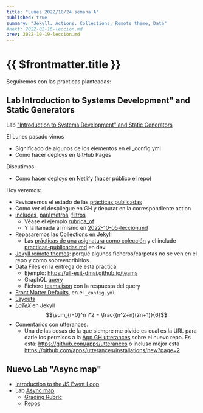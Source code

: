 ```yaml
---
title: "Lunes 2022/10/24 semana A"
published: true
summary: "Jekyll. Actions. Collections, Remote theme, Data"
#next: 2022-02-16-leccion.md
prev: 2022-10-19-leccion.md
---
```


# {{ $frontmatter.title }}

Seguiremos con las prácticas planteadas: 

## Lab Introduction to Systems Development" and Static Generators

Lab ["Introduction to Systems Development" and Static Generators](/practicas/intro2sd.html)


El Lunes pasado vimos

* Significado de algunos de los elementos en el _config.yml
* Como hacer deploys en GitHub Pages

Discutimos:

* Como hacer deploys en Netlify (hacer público el repo)

Hoy veremos:

* Revisaremos el estado de las [prácticas publicadas](/practicas)
* Como ver el despliegue en GH y depurar en la correspondiente action
* [includes](https://jekyllrb.com/docs/includes), [parámetros](https://jekyllrb.com/docs/includes/#passing-parameters-to-includes), [filtros](https://jekyllrb.com/docs/liquid/filters/)
   *  Véase el ejemplo [rubrica_of](https://github.com/ULL-ESIT-DMSI/ull-esit-dmsi.github.io-source/blob/master/_includes/rubrica-of.md)
   *  Y la llamada al mismo en [2022-10-05-leccion.md](https://github.dev/ULL-ESIT-DMSI/ull-esit-dmsi.github.io-source/blob/master/_posts/2022-10-05-leccion.md)
* Repasaremos las [Collections en Jekyll](https://jekyllrb.com/docs/collections/)
  * Las [prácticas de una asignatura como colección](https://github.com/ULL-MFP-AET/ull-mfp-aet.github.io/tree/main/_tareas) y el include [practicas-publicadas.md](https://github.dev/ULL-MFP-AET/ull-mfp-aet.github.io/blob/main/_includes/practicas-publicadas.md) en dev
* [Jekyll remote themes](https://github.com/benbalter/jekyll-remote-theme): porqué algunos ficheros/carpetas no se ven en el repo y como sobreescribirlos
* [Data Files](https://jekyllrb.com/docs/datafiles/)  en la entrega de esta práctica
  * Ejemplo: <https://ull-esit-dmsi.github.io/teams>
  * GraphQL [query](/temas/web/graphql-query-to-github-for-teams)
  * Fichero [teams.json](https://github.com/ULL-ESIT-DMSI/ull-esit-dmsi.github.io-source/blob/master/_data/teams.json) con la respuesta del query
* [Front Matter Defaults](https://jekyllrb.com/docs/configuration/front-matter-defaults/), en el `_config.yml`
* [Layouts](https://jekyllrb.com/docs/layouts/)
* [$LaTeX$](https://github.com/ULL-MFP-AET/ull-mfp-aet.github.io/blob/main/_layouts/default.html#L21-L31) en Jekyll $$\sum_{i=0}^n i^2 = \frac{(n^2+n)(2n+1)}{6}$$
* Comentarios con utterances.
  * Una de las cosas de la que siempre me olvido es cual es la URL para darle los permisos a la [App GH utterances](https://utteranc.es/) sobre el nuevo repo. Es esta: <https://github.com/apps/utterances> o incluso mejor  esta <https://github.com/apps/utterances/installations/new?page=2>

## Nuevo Lab "Async map"

* [Introduction to the JS Event Loop](/temas/async/event-loop/)
*   Lab [Async map](/practicas/asyncmap.html)
    *   [Grading Rubric](/practicas/asyncmap.html#rubrica)
    *   [Repos](https://github.com/orgs/ULL-MII-SYTWS-2223/repositories?q=asyncmap)
